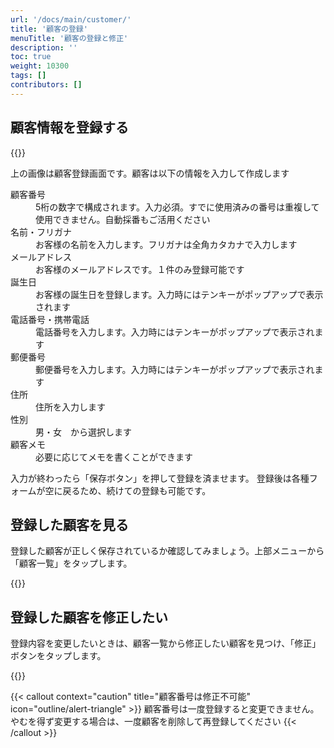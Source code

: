 ```yaml
---
url: '/docs/main/customer/'
title: '顧客の登録'
menuTitle: '顧客の登録と修正'
description: ''
toc: true
weight: 10300
tags: []
contributors: []
---
```


## 顧客情報を登録する

{{<iTablet filename="img/makeCustomer" msg="顧客データの作成">}}

上の画像は顧客登録画面です。顧客は以下の情報を入力して作成します

<dl class="basic">
<dt>顧客番号</dt>
<dd>5桁の数字で構成されます。入力必須。すでに使用済みの番号は重複して使用できません。自動採番もご活用ください</dd>
<dt>名前・フリガナ</dt>
<dd>お客様の名前を入力します。フリガナは全角カタカナで入力します</dd>
<dt>メールアドレス</dt>
<dd>お客様のメールアドレスです。１件のみ登録可能です</dd>
<dt>誕生日</dt>
<dd>お客様の誕生日を登録します。入力時にはテンキーがポップアップで表示されます</dd>
<dt>電話番号・携帯電話</dt>
<dd>電話番号を入力します。入力時にはテンキーがポップアップで表示されます</dd>
<dt>郵便番号</dt>
<dd>郵便番号を入力します。入力時にはテンキーがポップアップで表示されます</dd>
<dt>住所</dt>
<dd>住所を入力します</dd>
<dt>性別</dt>
<dd>男・女　から選択します</dd>
<dt>顧客メモ</dt>
<dd>必要に応じてメモを書くことができます</dd>
</dl>

入力が終わったら「保存ボタン」を押して登録を済ませます。
登録後は各種フォームが空に戻るため、続けての登録も可能です。

## 登録した顧客を見る

登録した顧客が正しく保存されているか確認してみましょう。上部メニューから「顧客一覧」をタップします。

{{<iTablet filename="img/customerList" msg="顧客の一覧画面" >}}

## 登録した顧客を修正したい

登録内容を変更したいときは、顧客一覧から修正したい顧客を見つけ、「修正」ボタンをタップします。

{{<iTablet filename="img/customerEdit" msg="顧客の編集画面" >}}

{{< callout context="caution" title="顧客番号は修正不可能" icon="outline/alert-triangle" >}}
顧客番号は一度登録すると変更できません。やむを得ず変更する場合は、一度顧客を削除して再登録してください
{{< /callout >}}
